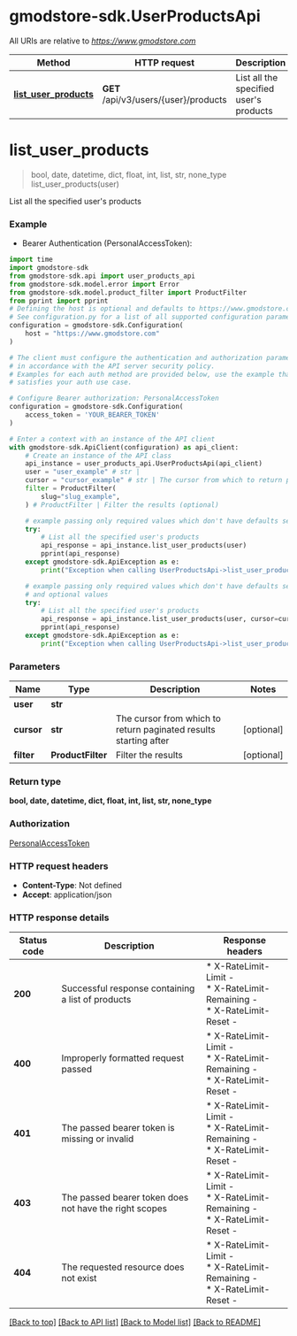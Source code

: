 # gmodstore-sdk.UserProductsApi

All URIs are relative to *https://www.gmodstore.com*

Method | HTTP request | Description
------------- | ------------- | -------------
[**list_user_products**](UserProductsApi.md#list_user_products) | **GET** /api/v3/users/{user}/products | List all the specified user&#39;s products


# **list_user_products**
> bool, date, datetime, dict, float, int, list, str, none_type list_user_products(user)

List all the specified user's products

### Example

* Bearer Authentication (PersonalAccessToken):

```python
import time
import gmodstore-sdk
from gmodstore-sdk.api import user_products_api
from gmodstore-sdk.model.error import Error
from gmodstore-sdk.model.product_filter import ProductFilter
from pprint import pprint
# Defining the host is optional and defaults to https://www.gmodstore.com
# See configuration.py for a list of all supported configuration parameters.
configuration = gmodstore-sdk.Configuration(
    host = "https://www.gmodstore.com"
)

# The client must configure the authentication and authorization parameters
# in accordance with the API server security policy.
# Examples for each auth method are provided below, use the example that
# satisfies your auth use case.

# Configure Bearer authorization: PersonalAccessToken
configuration = gmodstore-sdk.Configuration(
    access_token = 'YOUR_BEARER_TOKEN'
)

# Enter a context with an instance of the API client
with gmodstore-sdk.ApiClient(configuration) as api_client:
    # Create an instance of the API class
    api_instance = user_products_api.UserProductsApi(api_client)
    user = "user_example" # str | 
    cursor = "cursor_example" # str | The cursor from which to return paginated results starting after (optional)
    filter = ProductFilter(
        slug="slug_example",
    ) # ProductFilter | Filter the results (optional)

    # example passing only required values which don't have defaults set
    try:
        # List all the specified user's products
        api_response = api_instance.list_user_products(user)
        pprint(api_response)
    except gmodstore-sdk.ApiException as e:
        print("Exception when calling UserProductsApi->list_user_products: %s\n" % e)

    # example passing only required values which don't have defaults set
    # and optional values
    try:
        # List all the specified user's products
        api_response = api_instance.list_user_products(user, cursor=cursor, filter=filter)
        pprint(api_response)
    except gmodstore-sdk.ApiException as e:
        print("Exception when calling UserProductsApi->list_user_products: %s\n" % e)
```


### Parameters

Name | Type | Description  | Notes
------------- | ------------- | ------------- | -------------
 **user** | **str**|  |
 **cursor** | **str**| The cursor from which to return paginated results starting after | [optional]
 **filter** | **ProductFilter**| Filter the results | [optional]

### Return type

**bool, date, datetime, dict, float, int, list, str, none_type**

### Authorization

[PersonalAccessToken](../README.md#PersonalAccessToken)

### HTTP request headers

 - **Content-Type**: Not defined
 - **Accept**: application/json


### HTTP response details

| Status code | Description | Response headers |
|-------------|-------------|------------------|
**200** | Successful response containing a list of products |  * X-RateLimit-Limit -  <br>  * X-RateLimit-Remaining -  <br>  * X-RateLimit-Reset -  <br>  |
**400** | Improperly formatted request passed |  * X-RateLimit-Limit -  <br>  * X-RateLimit-Remaining -  <br>  * X-RateLimit-Reset -  <br>  |
**401** | The passed bearer token is missing or invalid |  * X-RateLimit-Limit -  <br>  * X-RateLimit-Remaining -  <br>  * X-RateLimit-Reset -  <br>  |
**403** | The passed bearer token does not have the right scopes |  * X-RateLimit-Limit -  <br>  * X-RateLimit-Remaining -  <br>  * X-RateLimit-Reset -  <br>  |
**404** | The requested resource does not exist |  * X-RateLimit-Limit -  <br>  * X-RateLimit-Remaining -  <br>  * X-RateLimit-Reset -  <br>  |

[[Back to top]](#) [[Back to API list]](../README.md#documentation-for-api-endpoints) [[Back to Model list]](../README.md#documentation-for-models) [[Back to README]](../README.md)


